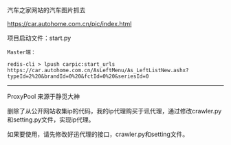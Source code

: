 汽车之家网站的汽车图片抓去

https://car.autohome.com.cn/pic/index.html


项目启动文件：start.py

```
Master端：

redis-cli > lpush carpic:start_urls https://car.autohome.com.cn/AsLeftMenu/As_LeftListNew.ashx?typeId=2%20&brandId=0%20&fctId=0%20&seriesId=0

```

--------------------------------------------------------------------------------------------

ProxyPool 来源于静觅大神

删除了从公开网站收集ip的代码，我的ip代理购买于讯代理，通过修改crawler.py和setting.py文件，实现ip代理。

如果要使用，请先修改好迅代理的接口，crawler.py和setting文件。
